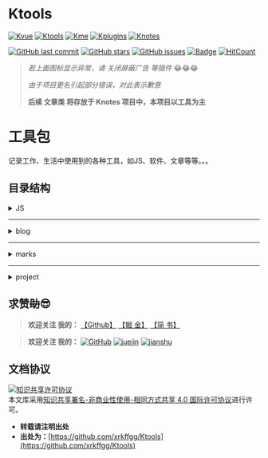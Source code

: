 # Ktools
[![Kvue](https://img.shields.io/badge/%E2%9D%A4-Kvue-brightgreen?style=flat-square)](https://github.com/xrkffgg/Kvue)
[![Ktools](https://img.shields.io/badge/%E2%9D%A4-Ktools-blue?style=flat-square)](https://github.com/xrkffgg/Ktools)
[![Kme](https://img.shields.io/badge/%E2%9D%A4-Kme-orange?style=flat-square)](https://xrkffgg.github.io/)
[![Kplugins](https://img.shields.io/badge/%E2%9D%A4-Kplugins-blueviolet?style=flat-square)](https://github.com/xrkffgg/Kplugins)
[![Knotes](https://img.shields.io/badge/%E2%9D%A4-Knotes-yellow?style=flat-square)](https://github.com/xrkffgg/Knotes)

[![GitHub last commit](https://img.shields.io/github/last-commit/xrkffgg/Ktools.svg?color=red&style=flat-square)](https://github.com/xrkffgg/Ktools/commits/master)
[![GitHub stars](https://img.shields.io/github/stars/xrkffgg/Ktools.svg?style=flat-square)](https://github.com/xrkffgg/Ktools/stargazers)
[![GitHub issues](https://img.shields.io/github/issues/xrkffgg/Ktools.svg?style=flat-square)](https://github.com/xrkffgg/Ktools/issues)
[![Badge](https://img.shields.io/badge/link-996.icu-%23FF4D5B.svg?style=flat-square)](https://996.icu/#/zh_CN)
[![HitCount](http://hits.dwyl.io/xrkffgg/Ktools.svg)](http://hits.dwyl.io/xrkffgg/Ktools)


> *若上面图标显示异常，请 关闭屏蔽广告 等插件* 😂😂😂
> 
> *由于项目更名引起部分错误，对此表示歉意*
>
> **后续 文章类 将存放于 Knotes 项目中，本项目以工具为主**

# 工具包
记录工作、生活中使用到的各种工具，如JS、软件、文章等等。。。

## 目录结构
<details>
<summary>JS</summary>
<pre><code>
--记录常用JS
001.Date
002.Excel
003.Utils
004.Num
005.Canvas
</code></pre>
</details>

***
<details>
<summary>blog</summary>
<pre><code>
--记录文章
001.JS计算两个时间间隔
002.JS实现页面查看zip文件中的内容
003.Vue+Element前端导入导出Excel
004.Vue监听键盘鼠标事件
005.Vue使用Canvas绘制图片、矩形、线条、文字，下载图片
006.vue全家桶+Echarts+百度地图，搭建数据可视化系统
007.Vue项目打包后动态获取自定义变量
008.前端引用字体@font-face的若干优化方法
009.vue全家桶+Echarts+百度地图，搭建数据可视化系统（【续】接口篇）
010.Vue项目引入CreateJS的方法（亲测）
</code></pre>
</details>

***

<details>
<summary>marks</summary>
<pre><code>
--记录软件分享

</code></pre>
</details>

***
<details>
<summary>project</summary>
<pre><code>
--记录项目
---vue
----001.build vue项目新建
</code></pre>
</details>

## 求赞~~助~~😎
> **欢迎关注 我的：** [【Github】](https://github.com/xrkffgg) [【掘 金】](https://juejin.im/user/59c369496fb9a00a4843a3e2) [【简 书】](https://www.jianshu.com/u/4ca4daac5890)

> **欢迎关注 我的：** [![GitHub](https://img.shields.io/badge/%E2%9D%A4-GitHub-lightgrey.svg?style=flat-square)](https://github.com/xrkffgg) [![juejin](https://img.shields.io/badge/%E2%9D%A4-%E6%8E%98%20%E9%87%91-blue.svg?style=flat-square)](https://juejin.im/user/59c369496fb9a00a4843a3e2) [![jianshu](https://img.shields.io/badge/%E2%9D%A4-%E7%AE%80%20%E4%B9%A6-orange.svg?style=flat-square)](https://www.jianshu.com/u/4ca4daac5890)
## 文档协议
<a rel="license" href="http://creativecommons.org/licenses/by-nc-sa/4.0/"><img alt="知识共享许可协议" style="border-width:0" src="https://i.creativecommons.org/l/by-nc-sa/4.0/88x31.png" /></a><br />本文库采用<a rel="license" href="http://creativecommons.org/licenses/by-nc-sa/4.0/">知识共享署名-非商业性使用-相同方式共享 4.0 国际许可协议</a>进行许可。

- **转载请注明出处** 
- **出处为：**[https://github.com/xrkffgg/Ktools](https://github.com/xrkffgg/Ktools)
